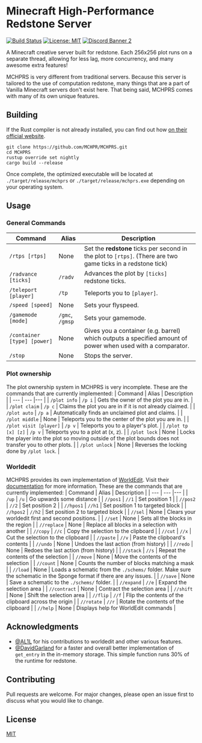 # Minecraft High-Performance Redstone Server

[![Build Status](https://travis-ci.org/MCHPR/MCHPRS.svg?branch=master)](https://travis-ci.org/MCHPR/MCHPRS) [![License: MIT](https://img.shields.io/badge/License-MIT-yellow.svg)](https://opensource.org/licenses/MIT) [![Discord Banner 2](https://discordapp.com/api/guilds/724072903083163679/widget.png)](https://discord.com/invite/svK9JU7)


A Minecraft creative server built for redstone. Each 256x256 plot runs on a separate thread, allowing for less lag, more concurrency, and many awesome extra features!

MCHPRS is very different from traditional servers. Because this server is tailored to the use of computation redstone, many things that are a part of Vanilla Minecraft servers don't exist here. That being said, MCHPRS comes with many of its own unique features.

## Building

If the Rust compiler is not already installed, you can find out how [on their official website](https://www.rust-lang.org/tools/install).

```shell
git clone https://github.com/MCHPR/MCHPRS.git
cd MCHPRS
rustup override set nightly
cargo build --release
```

Once complete, the optimized executable will be located at `./target/release/mchprs` or `./target/release/mchprs.exe` depending on your operating system.

## Usage

### General Commands
| Command | Alias | Description |
| --- | --- |--- |
| `/rtps [rtps]` | None | Set the **redstone** ticks per second in the plot to `[rtps]`. (There are two game ticks in a redstone tick) |
| `/radvance [ticks]` | `/radv` | Advances the plot by `[ticks]` redstone ticks. |
| `/teleport [player]` | `/tp` | Teleports you to `[player]`. |
| `/speed [speed]` | None | Sets your flyspeed. |
| `/gamemode [mode]` | `/gmc`, `/gmsp` | Sets your gamemode. |
| `/container [type] [power]` | None | Gives you a container (e.g. barrel) which outputs a specified amount of power when used with a comparator. |
| `/stop` | None | Stops the server. |

### Plot ownership
The plot ownership system in MCHPRS is very incomplete.
These are the commands that are currently implemented:
| Command | Alias | Description |
| --- | --- |--- |
| `/plot info` | `/p i` | Gets the owner of the plot you are in. |
| `/plot claim` | `/p c` | Claims the plot you are in if it is not already claimed. |
| `/plot auto` | `/p a` | Automatically finds an unclaimed plot and claims. |
| `/plot middle` | None | Teleports you to the center of the plot you are in. |
| `/plot visit [player]` | `/p v` | Teleports you to a player's plot. |
| `/plot tp [x] [z]` | `/p v` | Teleports you to a plot at (x, z). |
| `/plot lock` | None | Locks the player into the plot so moving outside of the plot bounds does not transfer you to other plots. |
| `/plot unlock` | None | Reverses the locking done by `/plot lock`. |

### Worldedit
MCHPRS provides its own implementation of [WorldEdit](https://github.com/EngineHub/WorldEdit). Visit their [documentation](https://worldedit.enginehub.org/en/latest/commands/) for more information.
These are the commands that are currently implemented:
| Command | Alias | Description |
| --- | --- |--- |
| `/up` | `/u` | Go upwards some distance |
| `//pos1` | `//1` | Set position 1 |
| `//pos2` | `//2` | Set position 2 |
| `//hpos1` | `//h1` | Set position 1 to targeted block |
| `//hpos2` | `//h2` | Set position 2 to targeted block |
| `//sel` | None | Clears your worldedit first and second positions. |
| `//set` | None | Sets all the blocks in the region |
| `//replace` | None | Replace all blocks in a selection with another |
| `//copy` | `//c` | Copy the selection to the clipboard |
| `//cut` | `//x` | Cut the selection to the clipboard |
| `//paste` | `//v` | Paste the clipboard's contents |
| `//undo` | None | Undoes the last action (from history) |
| `//redo` | None | Redoes the last action (from history) |
| `//stack` | `//s` | Repeat the contents of the selection |
| `//move` | None | Move the contents of the selection |
| `//count` | None | Counts the number of blocks matching a mask |
| `//load` | None | Loads a schematic from the `./schems/` folder. Make sure the schematic in the Sponge format if there are any issues. |
| `//save` | None | Save a schematic to the `./schems/` folder. |
| `//expand` | `//e` | Expand the selection area |
| `//contract` | None | Contract the selection area |
| `//shift` | None | Shift the selection area |
| `//flip` | `//f` | Flip the contents of the clipboard across the origin |
| `//rotate` | `//r` | Rotate the contents of the clipboard |
| `//help` | None | Displays help for WorldEdit commands |

## Acknowledgments
- [@AL1L](https://github.com/AL1L) for his contributions to worldedit and other various features.
- [@DavidGarland](https://github.com/DavidGarland) for a faster and overall better implementation of `get_entry` in the in-memory storage. This simple function runs 30% of the runtime for redstone.

## Contributing
Pull requests are welcome. For major changes, please open an issue first to discuss what you would like to change.

## License
[MIT](https://choosealicense.com/licenses/mit/)

